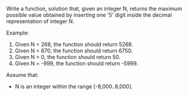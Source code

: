 Write a function, solution that, given an integer N, returns the maximum possible value obtained by inserting one '5' digit inside the decimal representation of integer N.

Example:
1. Given N = 268, the function should return 5268.
2. Given N = 670, the function should return 6750.
3. Given N = 0, the function should return 50.
4. Given N = -999, the function should return -5999.

Assume that:
- N is an integer within the range [-8,000..8,000].
